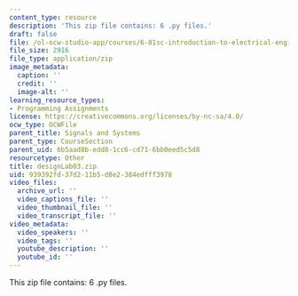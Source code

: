 ```yaml
---
content_type: resource
description: 'This zip file contains: 6 .py files.'
draft: false
file: /ol-ocw-studio-app/courses/6-01sc-introduction-to-electrical-engineering-and-computer-science-i-spring-2011/939392fd37d211b5d8e2384edfff3978_designLab03.zip
file_size: 2916
file_type: application/zip
image_metadata:
  caption: ''
  credit: ''
  image-alt: ''
learning_resource_types:
- Programming Assignments
license: https://creativecommons.org/licenses/by-nc-sa/4.0/
ocw_type: OCWFile
parent_title: Signals and Systems
parent_type: CourseSection
parent_uid: 6b5aad8b-edd8-1cc6-cd71-6bb0eed5c5d8
resourcetype: Other
title: designLab03.zip
uid: 939392fd-37d2-11b5-d8e2-384edfff3978
video_files:
  archive_url: ''
  video_captions_file: ''
  video_thumbnail_file: ''
  video_transcript_file: ''
video_metadata:
  video_speakers: ''
  video_tags: ''
  youtube_description: ''
  youtube_id: ''
---
```

This zip file contains: 6 .py files.